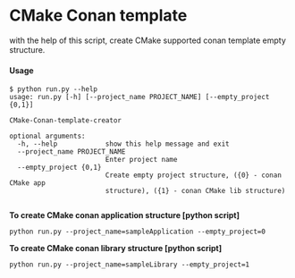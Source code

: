 # CMake Conan template

with the help of this script, create CMake supported conan template empty structure.

#### Usage
```[bash]
$ python run.py --help
usage: run.py [-h] [--project_name PROJECT_NAME] [--empty_project {0,1}]

CMake-Conan-template-creator

optional arguments:
  -h, --help            show this help message and exit
  --project_name PROJECT_NAME
                        Enter project name
  --empty_project {0,1}
                        Create empty project structure, ({0} - conan CMake app
                        structure), ({1} - conan CMake lib structure)
                        
```

**To create CMake conan application structure [python script]**
```[bash] 
python run.py --project_name=sampleApplication --empty_project=0
```

**To create CMake conan library structure [python script]**
```[bash]
python run.py --project_name=sampleLibrary --empty_project=1
```
